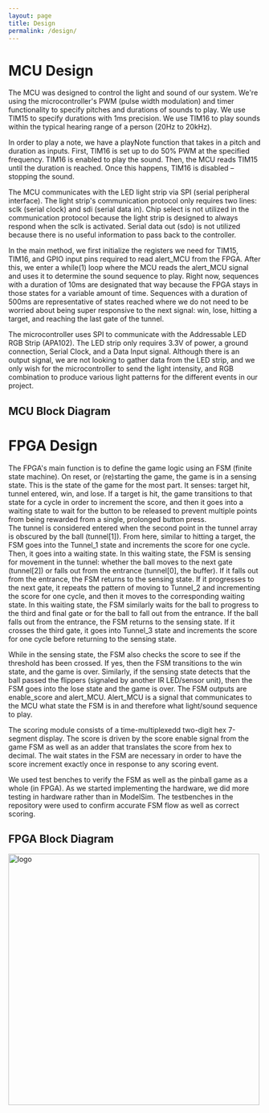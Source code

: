 ```yaml
---
layout: page
title: Design
permalink: /design/
---
```


# MCU Design
<div>
   The MCU was designed to control the light and sound of our system. We're using the microcontroller's PWM (pulse width modulation) and timer functionality to specify pitches and durations of sounds to play. We use TIM15 to specify durations with 1ms precision. We use TIM16 to play sounds within the typical hearing range of a person (20Hz to 20kHz).
</div>
<div>
   
   In order to play a note, we have a playNote function that takes in a pitch and duration as inputs. First, TIM16 is set up to do 50% PWM at the specified frequency. TIM16 is enabled to play the sound. Then, the MCU reads TIM15 until the duration is reached. Once this happens, TIM16 is disabled – stopping the sound.
</div>
<div>
   
   The MCU communicates with the LED light strip via SPI (serial peripheral interface). The light strip's communication protocol only requires two lines: sclk (serial clock) and sdi (serial data in). Chip select is not utilized in the communication protocol because the light strip is designed to always respond when the sclk is activated. Serial data out (sdo) is not utilized because there is no useful information to pass back to the controller.
</div>

<div>
   
   In the main method, we first initialize the registers we need for TIM15, TIM16, and GPIO input pins required to read alert_MCU from the FPGA. After this, we enter a while(1) loop where the MCU reads the alert_MCU signal and uses it to determine the sound sequence to play. Right now, sequences with a duration of 10ms are designated that way because the FPGA stays in those states for a variable amount of time. Sequences with a duration of 500ms are representative of states reached where we do not need to be worried about being super responsive to the next signal: win, lose, hitting a target, and reaching the last gate of the tunnel.
</div>
<div>
   
   The microcontroller uses SPI to communicate with the Addressable LED RGB Strip (APA102). The LED strip only requires 3.3V of power, a ground connection, Serial Clock, and a Data Input signal. Although there is an output signal, we are not looking to gather data from the LED strip, and we only wish for the microcontroller to send the light intensity, and RGB combination to produce various light patterns for the different events in our project.
</div>

## MCU Block Diagram

# FPGA Design
<div>
   The FPGA's main function is to define the game logic using an FSM (finite state machine). On reset, or (re)starting the game, the game is in a sensing state. This is the state of the game for the most part. It senses: target hit, tunnel entered, win, and lose. If a target is hit, the game transitions to that state for a cycle in order to increment the score, and then it goes into a waiting state to wait for the button to be released to prevent multiple points from being rewarded from a single, prolonged button press. 
</div>
<div>
</div>
   The tunnel is considered entered when the second point in the tunnel array is obscured by the ball (tunnel[1]). From here, similar to hitting a target, the FSM goes into the Tunnel_1 state and increments the score for one cycle. Then, it goes into a waiting state. In this waiting state, the FSM is sensing for movement in the tunnel: whether the ball moves to the next gate (tunnel[2]) or falls out from the entrance (tunnel[0], the buffer). If it falls out from the entrance, the FSM returns to the sensing state. If it progresses to the next gate, it repeats the pattern of moving to Tunnel_2 and incrementing the score for one cycle, and then it moves to the corresponding waiting state. In this waiting state, the FSM similarly waits for the ball to progress to the third and final gate or for the ball to fall out from the entrance. If the ball falls out from the entrance, the FSM returns to the sensing state. If it crosses the third gate, it goes into Tunnel_3 state and increments the score for one cycle before returning to the sensing state.
</div>
<div>
   
   While in the sensing state, the FSM also checks the score to see if the threshold has been crossed. If yes, then the FSM transitions to the win state, and the game is over. Similarly, if the sensing state detects that the ball passed the flippers (signaled by another IR LED/sensor unit), then the FSM goes into the lose state and the game is over. The FSM outputs are enable_score and alert_MCU. Alert_MCU is a signal that communicates to the MCU what state the FSM is in and therefore what light/sound sequence to play.
</div>
<div>
   
   The scoring module consists of a time-multiplexedd two-digit hex 7-segment display. The score is driven by the score enable signal from the game FSM as well as an adder that translates the score from hex to decimal. The wait states in the FSM are necessary in order to have the score increment exactly once in response to any scoring event.
</div>
<div>
   
   We used test benches to verify the FSM as well as the pinball game as a whole (in FPGA). As we started implementing the hardware, we did more testing in hardware rather than in ModelSim. The testbenches in the repository were used to confirm accurate FSM flow as well as correct scoring.
</div>

## FPGA Block Diagram
<div style="text-align: left">
  <img src="../assets/schematics/Game FSM Logic.jpg" alt="logo" width="500" />
</div>

